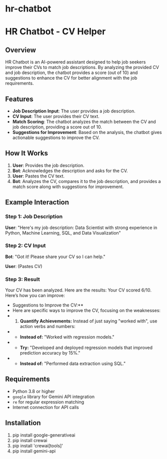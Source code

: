 # hr-chatbot
# HR Chatbot - CV Helper

## Overview
HR Chatbot is an AI-powered assistant designed to help job seekers improve their CVs to match job descriptions. By analyzing the provided CV and job description, the chatbot provides a score (out of 10) and suggestions to enhance the CV for better alignment with the job requirements.

## Features
- **Job Description Input**: The user provides a job description.
- **CV Input**: The user provides their CV text.
- **Match Scoring**: The chatbot analyzes the match between the CV and job description, providing a score out of 10.
- **Suggestions for Improvement**: Based on the analysis, the chatbot gives actionable suggestions to improve the CV.

## How It Works

1. **User**: Provides the job description.
2. **Bot**: Acknowledges the description and asks for the CV.
3. **User**: Pastes the CV text.
4. **Bot**: Analyzes the CV, compares it to the job description, and provides a match score along with suggestions for improvement.

## Example Interaction

### Step 1: Job Description
**User**: "Here's my job description: Data Scientist with strong experience in Python, Machine Learning, SQL, and Data Visualization"

### Step 2: CV Input
**Bot**: "Got it! Please share your CV so I can help."

**User**: (Pastes CV)

### Step 3: Result
Your CV has been analyzed. Here are the results:
Your CV scored 6/10. Here’s how you can improve:
- Suggestions to Improve the CV:**
- Here are specific ways to improve the CV, focusing on the weaknesses:
- 1.  **Quantify Achievements:** Instead of just saying "worked with", use action verbs and numbers:
- *   **Instead of:** "Worked with regression models."
- *   **Try:** "Developed and deployed regression models that improved prediction accuracy by 15%."
- *   **Instead of:** "Performed data extraction using SQL."
## Requirements

- Python 3.8 or higher
- `google` library for Gemini API integration
- `re` for regular expression matching
- Internet connection for API calls

## Installation

1. pip install google-generativeai
2. pip install crewai
3. pip install 'crewai[tools]'
4. pip install gemini-api
